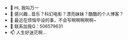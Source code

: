 - 👋 Hi, 我叫万一
- 👀 感兴趣...音乐？科幻电影？漂亮妹妹？酷酷的个人博客？
- 🌱 最近在烦恼毕设的事，不会写啊啊啊啊啊~
- 💞️ 联系加我Q：506579631
- 📫 人生好迷茫啊...

<!---
NicknamedCoco/NicknamedCoco is a ✨ special ✨ repository because its `README.md` (this file) appears on your GitHub profile.
You can click the Preview link to take a look at your changes.
--->
